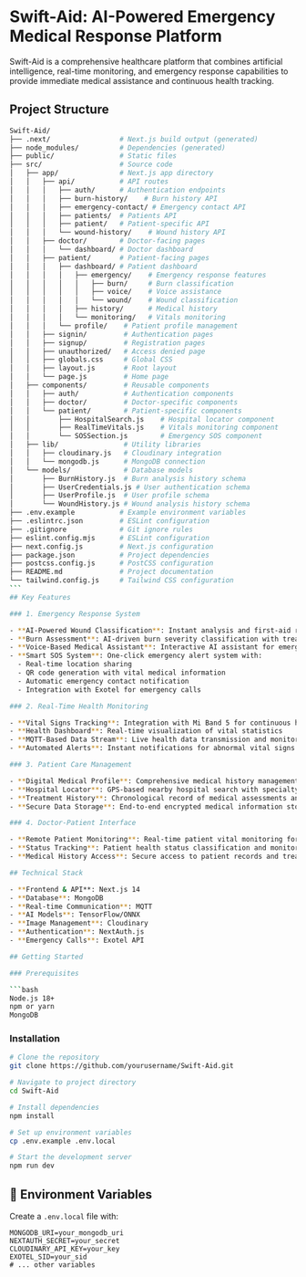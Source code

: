 # Swift-Aid: AI-Powered Emergency Medical Response Platform

Swift-Aid is a comprehensive healthcare platform that combines artificial intelligence, real-time monitoring, and emergency response capabilities to provide immediate medical assistance and continuous health tracking.

## Project Structure

````bash
Swift-Aid/
├── .next/                 # Next.js build output (generated)
├── node_modules/          # Dependencies (generated)
├── public/                # Static files
├── src/                   # Source code
│   ├── app/               # Next.js app directory
│   │   ├── api/           # API routes
│   │   │   ├── auth/      # Authentication endpoints
│   │   │   ├── burn-history/    # Burn history API
│   │   │   ├── emergency-contact/ # Emergency contact API
│   │   │   ├── patients/  # Patients API
│   │   │   ├── patient/   # Patient-specific API
│   │   │   └── wound-history/    # Wound history API
│   │   ├── doctor/        # Doctor-facing pages
│   │   │   └── dashboard/ # Doctor dashboard
│   │   ├── patient/       # Patient-facing pages
│   │   │   ├── dashboard/ # Patient dashboard
│   │   │   │   ├── emergency/    # Emergency response features
│   │   │   │   │   ├── burn/     # Burn classification
│   │   │   │   │   ├── voice/    # Voice assistance
│   │   │   │   │   └── wound/    # Wound classification
│   │   │   │   ├── history/      # Medical history
│   │   │   │   └── monitoring/   # Vitals monitoring
│   │   │   └── profile/    # Patient profile management
│   │   ├── signin/         # Authentication pages
│   │   ├── signup/         # Registration pages
│   │   ├── unauthorized/   # Access denied page
│   │   ├── globals.css     # Global CSS
│   │   ├── layout.js       # Root layout
│   │   └── page.js         # Home page
│   ├── components/         # Reusable components
│   │   ├── auth/           # Authentication components
│   │   ├── doctor/         # Doctor-specific components
│   │   └── patient/        # Patient-specific components
│   │       ├── HospitalSearch.js    # Hospital locator component
│   │       ├── RealTimeVitals.js    # Vitals monitoring component
│   │       └── SOSSection.js        # Emergency SOS component
│   ├── lib/                # Utility libraries
│   │   ├── cloudinary.js   # Cloudinary integration
│   │   └── mongodb.js      # MongoDB connection
│   └── models/             # Database models
│       ├── BurnHistory.js  # Burn analysis history schema
│       ├── UserCredentials.js # User authentication schema
│       ├── UserProfile.js  # User profile schema
│       └── WoundHistory.js # Wound analysis history schema
├── .env.example           # Example environment variables
├── .eslintrc.json         # ESLint configuration
├── .gitignore             # Git ignore rules
├── eslint.config.mjs      # ESLint configuration
├── next.config.js         # Next.js configuration
├── package.json           # Project dependencies
├── postcss.config.js      # PostCSS configuration
├── README.md              # Project documentation
└── tailwind.config.js     # Tailwind CSS configuration
```
## Key Features

### 1. Emergency Response System

- **AI-Powered Wound Classification**: Instant analysis and first-aid recommendations for various wound types
- **Burn Assessment**: AI-driven burn severity classification with treatment guidelines
- **Voice-Based Medical Assistant**: Interactive AI assistant for emergency medical guidance
- **Smart SOS System**: One-click emergency alert system with:
  - Real-time location sharing
  - QR code generation with vital medical information
  - Automatic emergency contact notification
  - Integration with Exotel for emergency calls

### 2. Real-Time Health Monitoring

- **Vital Signs Tracking**: Integration with Mi Band 5 for continuous heart rate monitoring
- **Health Dashboard**: Real-time visualization of vital statistics
- **MQTT-Based Data Stream**: Live health data transmission and monitoring
- **Automated Alerts**: Instant notifications for abnormal vital signs

### 3. Patient Care Management

- **Digital Medical Profile**: Comprehensive medical history management
- **Hospital Locator**: GPS-based nearby hospital search with specialty filtering
- **Treatment History**: Chronological record of medical assessments and treatments
- **Secure Data Storage**: End-to-end encrypted medical information storage

### 4. Doctor-Patient Interface

- **Remote Patient Monitoring**: Real-time patient vital monitoring for doctors
- **Status Tracking**: Patient health status classification and monitoring
- **Medical History Access**: Secure access to patient records and treatment history

## Technical Stack

- **Frontend & API**: Next.js 14
- **Database**: MongoDB
- **Real-time Communication**: MQTT
- **AI Models**: TensorFlow/ONNX
- **Image Management**: Cloudinary
- **Authentication**: NextAuth.js
- **Emergency Calls**: Exotel API

## Getting Started

### Prerequisites

```bash
Node.js 18+
npm or yarn
MongoDB
````

### Installation

```bash
# Clone the repository
git clone https://github.com/yourusername/Swift-Aid.git

# Navigate to project directory
cd Swift-Aid

# Install dependencies
npm install

# Set up environment variables
cp .env.example .env.local

# Start the development server
npm run dev
```

## 📝 Environment Variables

Create a `.env.local` file with:

```env
MONGODB_URI=your_mongodb_uri
NEXTAUTH_SECRET=your_secret
CLOUDINARY_API_KEY=your_key
EXOTEL_SID=your_sid
# ... other variables
```
